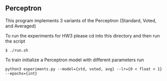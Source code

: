 ## Perceptron
This program implements 3 variants of the Perceptron (Standard, Voted, and Averaged)

To run the experiments for HW3 please cd into this directory and then run the script
```
$ ./run.sh
```

To train initialize a Perceptron model with different parameters run
```
python3 experiments.py --model={std, voted, avg} --lr={0 < float < 1} --epochs={int}
```


